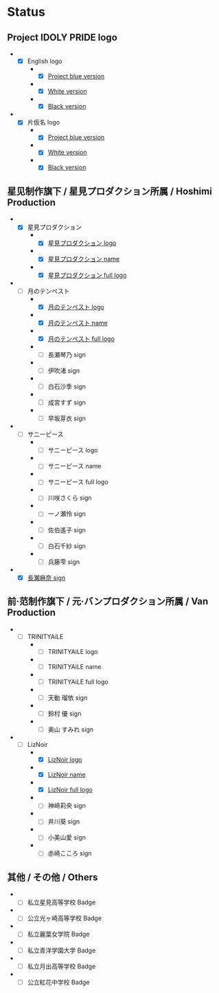 # Status

## Project IDOLY PRIDE logo

+ - [x] English logo
    + - [x] [Project blue version](./Logo/idoly-pride-logo-blue.svg)
    + - [x] [White version](./Logo/idoly-pride-logo-white.svg)
    + - [x] [Black version](./Logo/idoly-pride-logo-black.svg)

+ - [x] 片仮名 logo
    + - [x] [Project blue version](./Logo/idoly-pride-logo-kana-blue.svg)
    + - [x] [White version](./Logo/idoly-pride-logo-kana-white.svg)
    + - [x] [Black version](./Logo/idoly-pride-logo-kana-black.svg)

## 星见制作旗下 / 星見プロダクション所属 / Hoshimi Production

+ - [x] 星見プロダクション
    + - [x] [星見プロダクション logo](./Logo/hoshimi-production-logo.svg)
    + - [x] [星見プロダクション name](./Name/hoshimi-production-name.svg)
    + - [x] [星見プロダクション full logo](./Logo/hoshimi-production-logo-full.svg)
+ - [ ] 月のテンペスト
    + - [x] [月のテンペスト logo](./Logo/tsuki-no-tempest-logo.svg)
    + - [x] [月のテンペスト name](./Name/tsuki-no-tempest-name.svg)
    + - [x] [月のテンペスト full logo](./Logo/tsuki-no-tempest-logo-full.svg)
    + - [ ] 長瀬琴乃 sign
    + - [ ] 伊吹渚 sign
    + - [ ] 白石沙季 sign
    + - [ ] 成宮すず sign
    + - [ ] 早坂芽衣 sign
+ - [ ] サニーピース
    + - [ ] サニーピース logo
    + - [ ] サニーピース name
    + - [ ] サニーピース full logo
    + - [ ] 川咲さくら sign
    + - [ ] 一ノ瀬怜 sign
    + - [ ] 佐伯遙子 sign
    + - [ ] 白石千紗 sign
    + - [ ] 兵藤雫 sign
+ - [x] [長瀬麻奈 sign](./Sign/nagase-mana-sign.svg)

## 前·范制作旗下 / 元·バンプロダクション所属 / Van Production

+ - [ ] TRINITYAiLE
    + - [ ] TRINITYAiLE logo
    + - [ ] TRINITYAiLE name
    + - [ ] TRINITYAiLE full logo
    + - [ ] 天動 瑠依 sign
    + - [ ] 鈴村 優 sign
    + - [ ] 奥山 すみれ sign
+ - [ ] LizNoir
    + - [x] [LizNoir logo](./Logo/liznoir-logo.svg)
    + - [x] [LizNoir name](./Name/liznoir-name.svg)
    + - [x] [LizNoir full logo](./Logo/liznoir-logo-full.svg)
    + - [ ] 神崎莉央 sign
    + - [ ] 井川葵 sign
    + - [ ] 小美山愛 sign
    + - [ ] 赤崎こころ sign

## 其他 / その他 / Others

+ - [ ] 私立星見高等学校 Badge
+ - [ ] 公立光ヶ崎高等学校 Badge
+ - [ ] 私立麗葉女学院 Badge
+ - [ ] 私立青洋学園大学 Badge
+ - [ ] 私立月出高等学校 Badge
+ - [ ] 公立紅花中学校 Badge